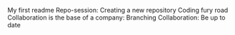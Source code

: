 My first readme
Repo-session: Creating a new repository
Coding fury road
Collaboration is the base of a company: Branching
Collaboration: Be up to date
